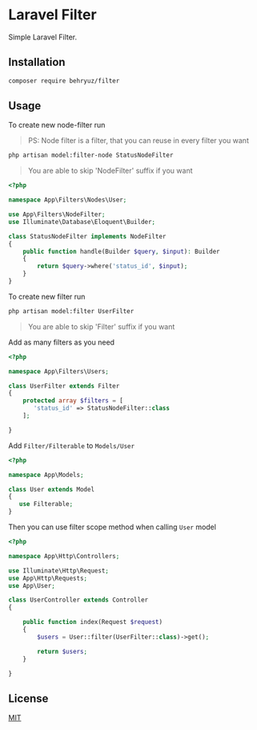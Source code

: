 # Laravel Filter

Simple Laravel Filter.

## Installation

```bash
composer require behryuz/filter
```

## Usage

To create new node-filter run

>PS: Node filter is a filter, that you can reuse in every filter you want 
```bash
php artisan model:filter-node StatusNodeFilter
```
> You are able to skip 'NodeFilter' suffix if you want

```php
<?php

namespace App\Filters\Nodes\User;

use App\Filters\NodeFilter;
use Illuminate\Database\Eloquent\Builder;

class StatusNodeFilter implements NodeFilter
{
    public function handle(Builder $query, $input): Builder
    {
        return $query->where('status_id', $input);
    }
}

```

To create new filter run

```bash
php artisan model:filter UserFilter
```

> You are able to skip 'Filter' suffix if you want

Add as many filters as you need

```php
<?php

namespace App\Filters\Users;

class UserFilter extends Filter
{
    protected array $filters = [
       'status_id' => StatusNodeFilter::class
    ];

}
```

Add ```Filter/Filterable``` to ```Models/User```

```php
<?php

namespace App\Models;

class User extends Model
{
   use Filterable;
}
```

Then you can use filter scope method when calling ```User``` model

```php
<?php

namespace App\Http\Controllers;

use Illuminate\Http\Request;
use App\Http\Requests;
use App\User;

class UserController extends Controller
{

    public function index(Request $request)
    {
        $users = User::filter(UserFilter::class)->get();

        return $users;
    }

}
```


## License
[MIT](https://choosealicense.com/licenses/mit/)
